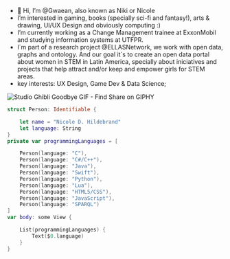 
 

- 👋 Hi, I’m @Gwaean, also known as Niki or Nicole
-  I’m interested in gaming, books (specially sci-fi and fantasy!), arts & drawing, UI/UX Design and obviously computing :) 
-  I’m currently working as a Change Management trainee at ExxonMobil and studying information systems at UTFPR.
-  I´m part of a research project @ELLASNetwork, we work with open data, graphs and ontology. And our goal it´s to create an open data portal about women in STEM in Latin America, specially about iniciatives and projects that help attract and/or keep and empower girls for STEM areas.
-  key interests: UX Design, Game Dev & Data Science;

![Studio Ghibli Goodbye GIF - Find   Share on GIPHY](https://user-images.githubusercontent.com/56048874/178127308-d6f1f6f7-9388-429d-9431-2fb7a23ee7f2.gif)

```swift
struct Person: Identifiable {

    let name = "Nicole D. Hildebrand"
    let language: String
}
private var programmingLanguages = [

    Person(language: "C"),
    Person(language: "C#/C++"),
    Person(language: "Java"),
    Person(language: "Swift"),
    Person(language: "Python"),
    Person(language: "Lua"),
    Person(language: "HTML5/CSS"),
    Person(language: "JavaScript"),
    Person(language: "SPARQL")
]
var body: some View {

    List(programmingLanguages) {
        Text($0.language)
    }
}
```


